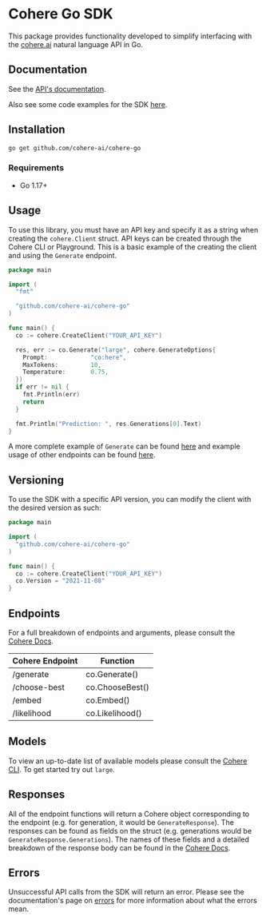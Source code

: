 # Cohere Go SDK
This package provides functionality developed to simplify interfacing with the [cohere.ai](https://cohere.ai/) natural language API in Go.

## Documentation
See the [API's documentation](https://docs.cohere.ai/).

Also see some code examples for the SDK [here](https://github.com/cohere-ai/cohere-go/blob/main/example/main.go).

## Installation
```
go get github.com/cohere-ai/cohere-go
```

### Requirements
- Go 1.17+

## Usage
To use this library, you must have an API key and specify it as a string when creating the `cohere.Client` struct. API keys can be created through the Cohere CLI or Playground. This is a basic example of the creating the client and using the `Generate` endpoint.

```go
package main

import (
  "fmt"

  "github.com/cohere-ai/cohere-go"
)

func main() {
  co := cohere.CreateClient("YOUR_API_KEY")

  res, err := co.Generate("large", cohere.GenerateOptions{
    Prompt:            "co:here",
    MaxTokens:         10,
    Temperature:       0.75,
  })
  if err != nil {
    fmt.Println(err)
    return
  }

  fmt.Println("Prediction: ", res.Generations[0].Text)
}
```

A more complete example of `Generate` can be found [here](https://github.com/cohere-ai/cohere-go/blob/main/example/main.go) and example usage of other endpoints can be found [here](https://github.com/cohere-ai/cohere-go/blob/main/client_test.go).

## Versioning
To use the SDK with a specific API version, you can modify the client with the desired version as such:

```go
package main

import (
  "github.com/cohere-ai/cohere-go"
)

func main() {
  co := cohere.CreateClient("YOUR_API_KEY")
  co.Version = "2021-11-08"
}
```

## Endpoints
For a full breakdown of endpoints and arguments, please consult the [Cohere Docs](https://docs.cohere.ai/).

Cohere Endpoint | Function
----- | -----
/generate  | co.Generate()
/choose-best | co.ChooseBest()
/embed | co.Embed()
/likelihood | co.Likelihood()

## Models
To view an up-to-date list of available models please consult the [Cohere CLI](https://docs.cohere.ai/command/). To get started try out `large`.

## Responses
All of the endpoint functions will return a Cohere object corresponding to the endpoint (e.g. for generation, it would be `GenerateResponse`). The responses can be found as fields on the struct (e.g. generations would be `GenerateResponse.Generations`). The names of these fields and a detailed breakdown of the response body can be found in the [Cohere Docs](https://docs.cohere.ai/).

## Errors

Unsuccessful API calls from the SDK will return an error. Please see the documentation's page on [errors](https://docs.cohere.ai/errors-reference) for more information about what the errors mean.


